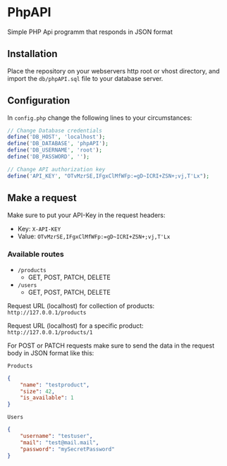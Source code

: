 # PhpAPI

Simple PHP Api programm that responds in JSON format

## Installation

Place the repository on your webservers http root or vhost directory, and import the `db/phpAPI.sql` file to your database server.
 
## Configuration

In `config.php` change the following lines to your circumstances:
    
```PHP
// Change Database credentials
define('DB_HOST', 'localhost');
define('DB_DATABASE', 'phpAPI');
define('DB_USERNAME', 'root');
define('DB_PASSWORD', '');

// Change API authorization key
define('API_KEY', "OTvMzrSE,IFgxClMfWFp:=gD~ICRI+ZSN+;vj,T'Lx");
```

## Make a request

Make sure to put your API-Key in the request headers: 
* Key: `X-API-KEY` 
* Value: `OTvMzrSE,IFgxClMfWFp:=gD~ICRI+ZSN+;vj,T'Lx`

### Available routes

* `/products`
  * GET, POST, PATCH, DELETE
* `/users`
  * GET, POST, PATCH, DELETE

Request URL (localhost) for collection of products:  
`http://127.0.0.1/products`

Request URL (localhost) for a specific product:  
`http://127.0.0.1/products/1`  

For POST or PATCH requests make sure to send the data in the request body in JSON format like this:

`Products`
```JSON
{
    "name": "testproduct",
    "size": 42,
    "is_available": 1
}
```
`Users`
```JSON
{
    "username": "testuser",
    "mail": "test@mail.mail",
    "password": "mySecretPassword"
}
```
